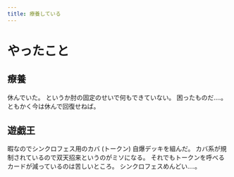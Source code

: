```yaml
---
title: 療養している
---
```


# やったこと

## 療養

休んでいた。
というか肘の固定のせいで何もできていない。
困ったものだ‥‥。
ともかく今は休んで回復せねば。

## 遊戯王

暇なのでシンクロフェス用のカバ (トークン) 自爆デッキを組んだ。
カバ系が規制されているので双天招来というのがミソになる。
それでもトークンを呼べるカードが減っているのは苦しいところ。
シンクロフェスめんどい‥‥。
